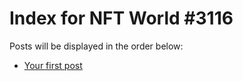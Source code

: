 # Index for NFT World #3116
Posts will be displayed in the order below:

- [Your first post](./001-first.md)

